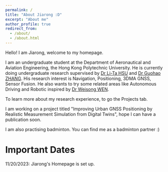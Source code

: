 ```yaml
---
permalink: /
title: "About Jiarong :D"
excerpt: "About me"
author_profile: true
redirect_from: 
  - /about/
  - /about.html
---
```



Hello! I am Jiarong, welcome to my homepage.

I am an undergraduate student at the Department of Aeronautical and Aviation Engineering, the Hong Kong Polytechnic University. He is currently doing undergraduate research supervised by [Dr Li-Ta HSU](https://www.polyu.edu.hk/aae/people/academic-staff/dr-hsu-li-ta/) and [Dr Guohao ZHANG](https://www.polyu.edu.hk/aae/people/academic-staff/dr-zhang-guohao/). His research interest is Navigation, Positioning, 3DMA GNSS, Sensor Fusion. He also wants to try some related areas like Autonomous Driving and Robotic inspired by [Dr Weisong WEN](https://www.polyu.edu.hk/aae/people/academic-staff/dr-wen-weisong/).

To learn more about my research experience, to go the Projects tab.

I am working on a project titled "Improving Urban GNSS Positioning by Realistic Measurement Simulation from Digital Twins", hope I can have a publication soon.

I am also practising badminton. You can find me as a badminton partner :)

Important Dates
======
11/20/2023: Jiarong's Homepage is set up.
